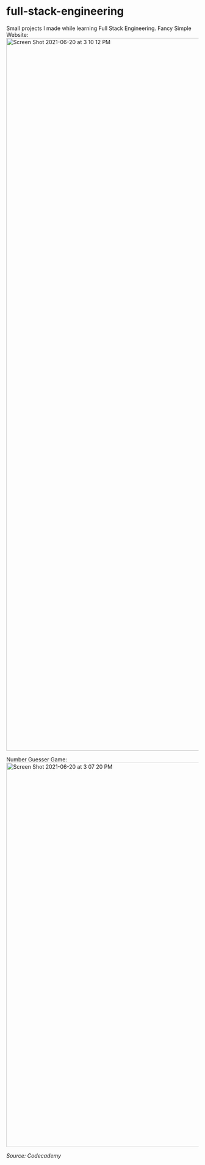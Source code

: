 # full-stack-engineering
Small projects I made while learning Full Stack Engineering.
Fancy Simple Website:
<img width="1862" alt="Screen Shot 2021-06-20 at 3 10 12 PM" src="https://user-images.githubusercontent.com/74996590/122689711-9ef69280-d1d9-11eb-9d94-ae5faebb4961.png">


Number Guesser Game: 
<img width="1004" alt="Screen Shot 2021-06-20 at 3 07 20 PM" src="https://user-images.githubusercontent.com/74996590/122689681-6f478a80-d1d9-11eb-845d-2ad40c09b0d1.png">

_Source: Codecademy_
